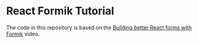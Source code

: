 # React Formik Tutorial

The code in this repository is based on the
[Building better React forms with Formik](https://youtu.be/3sXYK60T6Us)
video.
